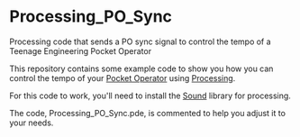 # Processing_PO_Sync
Processing code that sends a PO sync signal to control the tempo of a Teenage Engineering Pocket Operator


This repository contains some example code to show you how you can control the tempo of your [Pocket Operator](https://teenage.engineering/products/po) using [Processing](https://processing.org/).

For this code to work, you'll need to install the [Sound](https://processing.org/reference/libraries/sound/index.html) library for processing.

The code, Processing_PO_Sync.pde, is commented to help you adjust it to your needs.
